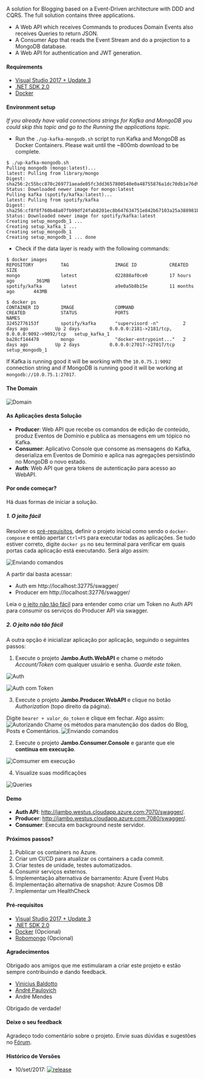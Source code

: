 A solution for Blogging based on a Event-Driven architecture with DDD and CQRS. The full solution contains three applications.
* A Web API which receives Commands to produces Domain Events also receives Queries to return JSON. 
* A Consumer App that reads the Event Stream and do a projection to a MongoDB database.
* A Web API for authentication and JWT generation.

#### Requirements
* [Visual Studio 2017 + Update 3](https://www.visualstudio.com/en-us/news/releasenotes/vs2017-relnotes)
* [.NET SDK 2.0](https://www.microsoft.com/net/download/core)
* [Docker](https://docs.docker.com/docker-for-windows/install/)

#### Environment setup

*If you already have valid connections strings for Kafka and MongoDB you could skip this topic and go to the Running the applications topic.*

* Run the `./up-kafka-mongodb.sh` script to run Kafka and MongoDB as Docker Containers. Please wait until the ~800mb download to be complete.

```
$ ./up-kafka-mongodb.sh
Pulling mongodb (mongo:latest)...
latest: Pulling from library/mongo
Digest: sha256:2c55bcc870c269771aeade05fc3dd3657800540e0a48755876a1dc70db1e76d9
Status: Downloaded newer image for mongo:latest
Pulling kafka (spotify/kafka:latest)...
latest: Pulling from spotify/kafka
Digest: sha256:cf8f8f760b48a07fb99df24fab8201ec8b647634751e842b67103a25a388981b
Status: Downloaded newer image for spotify/kafka:latest
Creating setup_mongodb_1 ...
Creating setup_kafka_1 ...
Creating setup_mongodb_1
Creating setup_mongodb_1 ... done
```
* Check if the data layer is ready with the following commands:

```
$ docker images
REPOSITORY          TAG                 IMAGE ID            CREATED             SIZE
mongo               latest              d22888af0ce0        17 hours ago        361MB
spotify/kafka       latest              a9e0a5b8b15e        11 months ago       443MB
```

```
$ docker ps
CONTAINER ID        IMAGE               COMMAND                  CREATED             STATUS              PORTS                                            NAMES
32452776153f        spotify/kafka       "supervisord -n"         2 days ago          Up 2 days           0.0.0.0:2181->2181/tcp, 0.0.0.0:9092->9092/tcp   setup_kafka_1
ba28cf144478        mongo               "docker-entrypoint..."   2 days ago          Up 2 days           0.0.0.0:27017->27017/tcp                         setup_mongodb_1
```

If Kafka is running good it will be working with the `10.0.75.1:9092` connection string and if MongoDB is running good it will be working at `mongodb://10.0.75.1:27017`.

#### The Domain
![Domain](https://github.com/ivanpaulovich/jambo/blob/master/docs/images/Domain.png)

#### As Aplicações desta Solução
* **Producer**: Web API que recebe os comandos de edição de conteúdo, produz Eventos de Domínio e publica as mensagens em um tópico no Kafka.
* **Consumer**: Aplicativo Console que consome as mensagens do Kafka, deserializa em Eventos de Domínio e aplica nas agregações persistindo no MongoDB o novo estado.  
* **Auth**: Web API que gera tokens de autenticação para acesso ao WebAPI.

#### Por onde começar?
Há duas formas de iniciar a solução. 

##### 1. O jeito fácil

Resolver os [pré-requisitos](https://github.com/ivanpaulovich/jambo/#prerequisitos), definir o projeto inicial como sendo o `docker-compose` e então apertar `Ctrl+F5` para executar todas as aplicações. Se tudo estiver correto, digite `docker ps` no seu terminal para verificar em quais portas cada aplicação está executando. Será algo assim:

![Enviando comandos](https://github.com/ivanpaulovich/jambo/blob/master/docs/images/Docker-PS.PNG)

A partir daí basta acessar:
* Auth em http://localhost:32775/swagger/
* Producer em http://localhost:32776/swagger/

Leia o [o jeito não tão fácil](https://github.com/ivanpaulovich/jambo/#2-o-jeito-não-tão-fácil) para entender como criar um Token no Auth API para consumir os serviços do Producer API via swagger.

##### 2. O jeito não tão fácil

A outra opção é inicializar aplicação por aplicação, seguindo o seguintes passos:

1. Execute o projeto **Jambo.Auth.WebAPI** e chame o método *Account/Token* com qualquer usuário e senha. *Guarde este token*.

![Auth](https://github.com/ivanpaulovich/jambo/blob/master/docs/images/Auth.PNG)

![Auth com Token](https://github.com/ivanpaulovich/jambo/blob/master/docs/images/Auth1.PNG)

3. Execute o projeto **Jambo.Producer.WebAPI** e clique no botão *Authorization* (topo direito da página).

Digite `bearer + valor_do_token` e clique em fechar. Algo assim:
![Autorizando](https://github.com/ivanpaulovich/jambo/blob/master/docs/images/Producer.PNG)
Chame os métodos para manutenção dos dados do Blog, Posts e Comentários.
![Enviando comandos](https://github.com/ivanpaulovich/jambo/blob/master/docs/images/Producer02.PNG)

2. Execute o projeto **Jambo.Consumer.Console** e garante que ele **contínua em execução**.

![Comsumer em execução](https://github.com/ivanpaulovich/jambo/blob/master/docs/images/Consumer.PNG)

4. Visualize suas modificações

![Queries](https://github.com/ivanpaulovich/jambo/blob/master/docs/images/Producer03.PNG)

#### Demo
* **Auth API**: http://jambo.westus.cloudapp.azure.com:7070/swagger/.
* **Producer**: http://jambo.westus.cloudapp.azure.com:7080/swagger/.
* **Consumer**: Executa em background neste servidor.

#### Próximos passos?
1. Publicar os containers no Azure.
2. Criar um CI/CD para atualizar os containers a cada commit.
3. Criar testes de unidade, testes automatizados.
4. Consumir serviços externos.
5. Implementação alternativa de barramento: Azure Event Hubs
6. Implementação alternativa de snapshot: Azure Cosmos DB
7. Implementar um HealthCheck

#### Pré-requisitos

* [Visual Studio 2017 + Update 3](https://www.visualstudio.com/en-us/news/releasenotes/vs2017-relnotes)
* [.NET SDK 2.0](https://www.microsoft.com/net/download/core)
* [Docker](https://docs.docker.com/docker-for-windows/install/) (Opcional)
* [Robomongo](https://robomongo.org/) (Opcional)

#### Agradecimentos
Obrigado aos amigos que me estimularam a criar este projeto e estão sempre contribuindo e dando feedback.
* [Vinicius Baldotto](https://github.com/Baldotto)
* [André Paulovich](https://github.com/andrepaulovich)
* André Mendes

Obrigado de verdade!

#### Deixe o seu feedback
Agradeço todo comentário sobre o projeto. Envie  suas dúvidas e sugestões no [Fórum](https://github.com/ivanpaulovich/jambo/issues).

#### Histórico de Versões
* 10/set/2017:
[![release](https://img.shields.io/github/release/ivanpaulovich/nixy.svg?style=flat-square)](https://github.com/ivanpaulovich/jambo/releases/latest)
